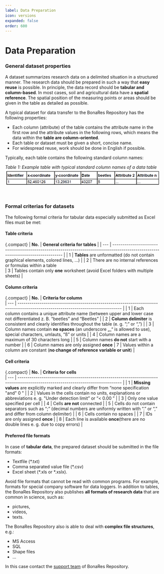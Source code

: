 ```yaml
---
label: Data Preparation
icon: versions
expanded: false
order: 600
---
```

# Data Preparation

### General dataset properties  

A dataset summarizes research data on a delimited situation in a structured manner. The research data should be prepared
in such a way that **easy reuse** is possible. In principle, the data record should be **tabular and column-based**. In
most cases, soil and agricultural data have a **spatial reference**. The spatial position of the measuring points or
areas should be given in the table as detailed as possible.

A typical dataset for data transfer to the BonaRes Repository has the following properties:
- Each column (attribute) of the table contains the attribute name in the first row and the attribute values in the
following rows, which means the data within the **table are column-oriented**. 
- Each table or dataset must be given a short, concise name. 
- For widespread reuse, work should be done in English if possible.

Typically, each table contains the following standard column names:

_Table 1: Example table with typical standard column names of a data table_
<img src="/static/img/table_format.png" alt=" table format" />

<br>

### Formal criterias for datasets

The following formal criteria for tabular data especially submitted as Excel files must be met:

#### Table criteria

{.compact}
| **No.**   | **General criteria for tables**                                                                                                                  |
| --- | ---------------------------------------------------------------------------------------------------------------------------------- |
| 1   | **Tables** are unformatted (do not contain graphical elements, colored lines, …)                                                    |
| 2   | There are no internal references or formulas within a table    
| 3   | Tables contain only **one** worksheet (avoid Excel folders with multiple sheets)                                                   |

#### Column criteria
                                                                    
{.compact}
| **No.**  | **Criteria for column**      
| --- | ---------------------------------------------------------------------------------------------------------------------------------- |
| 1   | Each column contains a unique attribute name (between upper and lower case not differentiated z. B. “beetles” and “Beetles” |
| 2   | **Column delimiter** is consistent and clearly identifies throughout the table (e. g. ”;” or “,”)                                  |
| 3   | Column names contain **no spaces** (an underscore „_“ is allowed to use), special characters, umlauts, “ß” or units             |
| 4   | Column names are a maximum of 30 characters long                                                                                             |
| 5   | Column names **do not** start with a number                                                                                                  |
| 6   | Column names are only assigned **once**
| 7   | Values within a column are constant (**no change of reference variable or unit**)                                                  |

#### Cell criteria
{.compact}
| **No.**  | **Criteria for cells**      
| --- | ---------------------------------------------------------------------------------------------------------------------------------- |
| 1  | **Missing values** are explicitly marked and clearly differ from “none specification "and" 0 "                                     |
| 2  | Values in the cells contain no units, explanations or abbreviations e. g. "Under detection limit” or “< 0.00 ”                     |
| 3  | Only one value specified per cell                                                                                                  |
| 4  | Cells **are not** connected                                                                                                        |
| 5  | Cells do not contain separators such as “;” (decimal numbers are uniformly written with “.” or “,” and differ from column delimiter) |
| 6  | Cells contain no spaces                                                                                                             |
| 7  | IDs are only assigned **once**                                                                                                     |
| 8  | Each line is available **once**(there are no double lines e. g. due to copy errors)                                                |


#### Preferred file formats

In case of **tabular data**, the prepared dataset should be submitted in the file formats:
- Textfile (*.txt)
- Comma separated value file (*.csv)
- Excel sheet (*.xls or *.xslx).

Avoid file formats that cannot be read with common programs. For example, formats for
special company software for data loggers. In addition to tables, the BonaRes Repository 
also publishes **all formats of research data** that are common in science, such as:
- pictures, 
- videos, 
- texts. 

The BonaRes Repository also is able to deal with **complex file structures**, e.g.: 
- MS Access
- SQL 
- Shape files
- ... 

In this case contact the [support team](mailto:support-data@bonares.de) of BonaRes Repository.

